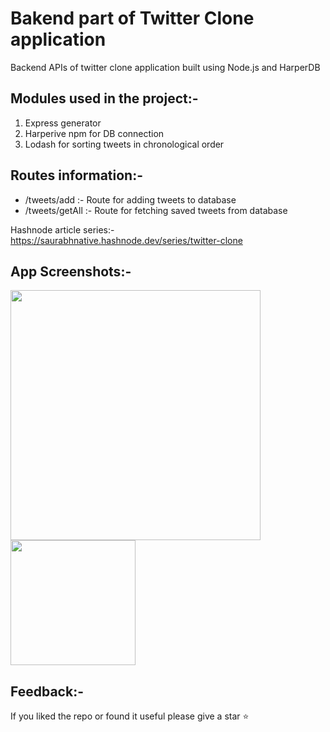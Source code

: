 # Bakend part of Twitter Clone application
Backend APIs of twitter clone application built using Node.js and HarperDB

## Modules used in the project:-
1. Express generator
2. Harperive npm for DB connection
3. Lodash for sorting tweets in chronological order

## Routes information:-
 -  /tweets/add :- Route for adding tweets to database
 -  /tweets/getAll :- Route for fetching saved tweets from database


Hashnode article series:-
https://saurabhnative.hashnode.dev/series/twitter-clone


## App Screenshots:-
<p>
  <img src="https://res.cloudinary.com/dk22rcdch/image/upload/v1624385212/TwitterClone/Screenshot_2021-06-22_at_11.33.37_PM_w96qzy.png" width=400/>
  <img src="https://res.cloudinary.com/dk22rcdch/image/upload/v1624385206/TwitterClone/Screenshot_2021-06-22_at_11.33.59_PM_rjude0.png" width=200/>
</p>

## Feedback:-
If you liked the repo or found it useful please give a star ⭐️ 

